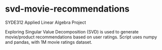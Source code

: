 # svd-movie-recommendations
SYDE312 Applied Linear Algebra Project 

Exploring Singular Value Decomposition (SVD) is used to generate movie/product recommendations based on user ratings. Script uses numpy and pandas, with 1M movie ratings dataset.  

